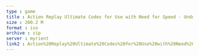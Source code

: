 ```yaml
---
type : game
title : Action Replay Ultimate Codes for Use with Need for Speed - Underground (USA) (Unl)
size : 200.2 M
format : iso
archive : zip
server : myrient
link2 : Action%20Replay%20Ultimate%20Codes%20for%20Use%20with%20Need%20for%20Speed%20-%20Underground%20%28USA%29%20%28Unl%29
---
```

